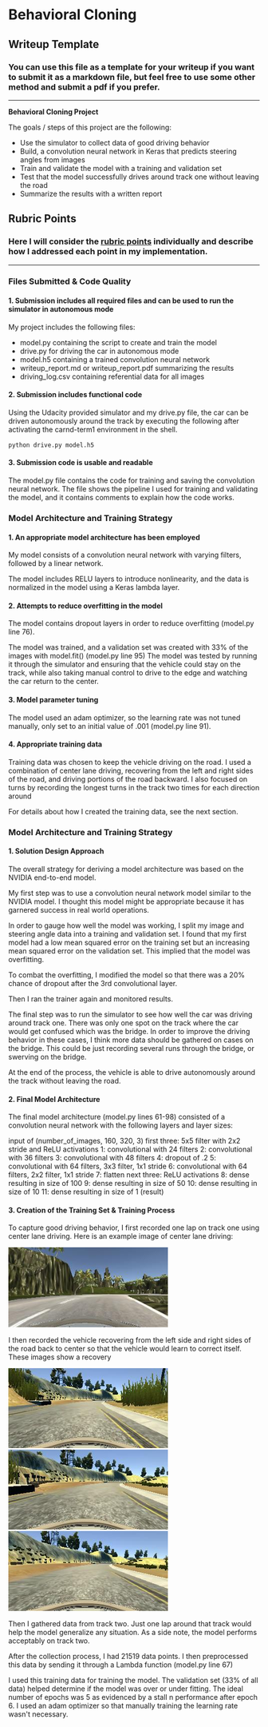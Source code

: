 # **Behavioral Cloning** 

## Writeup Template

### You can use this file as a template for your writeup if you want to submit it as a markdown file, but feel free to use some other method and submit a pdf if you prefer.

---

**Behavioral Cloning Project**

The goals / steps of this project are the following:
* Use the simulator to collect data of good driving behavior
* Build, a convolution neural network in Keras that predicts steering angles from images
* Train and validate the model with a training and validation set
* Test that the model successfully drives around track one without leaving the road
* Summarize the results with a written report


[//]: # (Image References)

[image1]: /IMG/center_2018_04_13_13_31_38_767.jpg
[image2]: /IMG/center_2018_04_13_13_30_07_400.jpg
[image3]: /IMG/center_2018_04_13_13_30_07_884.jpg
[image4]: /IMG/center_2018_04_13_13_30_08_230.jpg



## Rubric Points
### Here I will consider the [rubric points](https://review.udacity.com/#!/rubrics/432/view) individually and describe how I addressed each point in my implementation.  

---
### Files Submitted & Code Quality

#### 1. Submission includes all required files and can be used to run the simulator in autonomous mode

My project includes the following files:
* model.py containing the script to create and train the model
* drive.py for driving the car in autonomous mode
* model.h5 containing a trained convolution neural network 
* writeup_report.md or writeup_report.pdf summarizing the results
* driving_log.csv containing referential data for all images

#### 2. Submission includes functional code
Using the Udacity provided simulator and my drive.py file, the car can be driven autonomously around the track by executing the following after activating the carnd-term1 environment in the shell.
```
python drive.py model.h5
```

#### 3. Submission code is usable and readable

The model.py file contains the code for training and saving the convolution neural network. The file shows the pipeline I used for training and validating the model, and it contains comments to explain how the code works.

### Model Architecture and Training Strategy

#### 1. An appropriate model architecture has been employed

My model consists of a convolution neural network with varying filters, followed by a linear network.

The model includes RELU layers to introduce nonlinearity, and the data is normalized in the model using a Keras lambda layer.

#### 2. Attempts to reduce overfitting in the model

The model contains dropout layers in order to reduce overfitting (model.py line 76). 

The model was trained, and a validation set was created with 33% of the images with model.fit() (model.py line 95) The model was tested by running it through the simulator and ensuring that the vehicle could stay on the track, while also taking manual control to drive to the edge and watching the car return to the center.

#### 3. Model parameter tuning

The model used an adam optimizer, so the learning rate was not tuned manually, only set to an initial value of .001 (model.py line 91).

#### 4. Appropriate training data

Training data was chosen to keep the vehicle driving on the road. I used a combination of center lane driving, recovering from the left and right sides of the road, and driving portions of the road backward. I also focused on turns by recording the longest turns in the track two times for each direction around

For details about how I created the training data, see the next section. 

### Model Architecture and Training Strategy

#### 1. Solution Design Approach

The overall strategy for deriving a model architecture was based on the NVIDIA end-to-end model.

My first step was to use a convolution neural network model similar to the NVIDIA model. I thought this model might be appropriate because it has garnered success in real world operations.

In order to gauge how well the model was working, I split my image and steering angle data into a training and validation set. I found that my first model had a low mean squared error on the training set but an increasing mean squared error on the validation set. This implied that the model was overfitting. 

To combat the overfitting, I modified the model so that there was a 20% chance of dropout after the 3rd convolutional layer.

Then I ran the trainer again and monitored results.

The final step was to run the simulator to see how well the car was driving around track one. There was only one spot on the track where the car would get confused which was the bridge. In order to improve the driving behavior in these cases, I think more data should be gathered on cases on the bridge. This could be just recording several runs through the bridge, or swerving on the bridge.

At the end of the process, the vehicle is able to drive autonomously around the track without leaving the road.

#### 2. Final Model Architecture

The final model architecture (model.py lines 61-98) consisted of a convolution neural network with the following layers and layer sizes:

input of (number_of_images, 160, 320, 3)
first three: 5x5 filter with 2x2 stride and ReLU activations
        1: convolutional with 24 filters
        2: convolutional with 36 filters
        3: convolutional with 48 filters
        4: dropout of .2
        5: convolutional with 64 filters, 3x3 filter, 1x1 stride
        6: convolutional with 64 filters, 2x2 filter, 1x1 stride
        7: flatten
next three: ReLU activations
        8: dense resulting in size of 100
        9: dense resulting in size of 50
       10: dense resulting in size of 10
       11: dense resulting in size of 1 (result)
  

#### 3. Creation of the Training Set & Training Process

To capture good driving behavior, I first recorded one lap on track one using center lane driving. Here is an example image of center lane driving:

![alt text][image1]

I then recorded the vehicle recovering from the left side and right sides of the road back to center so that the vehicle would learn to correct itself. These images show a recovery

![alt text][image2]
![alt text][image3]
![alt text][image4]

Then I gathered data from track two. Just one lap around that track would help the model generalize any situation. As a side note, the model performs acceptably on track two.


After the collection process, I had 21519 data points. I then preprocessed this data by sending it through a Lambda function (model.py line 67)

I used this training data for training the model. The validation set (33% of all data) helped determine if the model was over or under fitting. The ideal number of epochs was 5 as evidenced by a stall n performance after epoch 6. I used an adam optimizer so that manually training the learning rate wasn't necessary.
